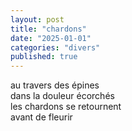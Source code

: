 ```yaml
---
layout: post
title: "chardons"
date: "2025-01-01"
categories: "divers"
published: true
---
```


au travers des épines  
dans la douleur écorchés  
les chardons se retournent  
avant de fleurir  
